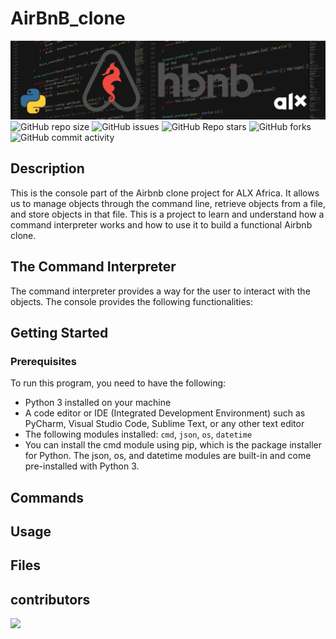# AirBnB_clone
![banner](img/alx-airbnb-clone-banner.png)
![GitHub repo size](https://img.shields.io/github/repo-size/MelakuDemeke/AirBnB_clone)
![GitHub issues](https://img.shields.io/github/issues/MelakuDemeke/AirBnB_clone)
![GitHub Repo stars](https://img.shields.io/github/stars/MelakuDemeke/AirBnB_clone?logo=github&style=flat)
![GitHub forks](https://img.shields.io/github/forks/MelakuDemeke/AirBnB_clone?logo=github&style=falt)
![GitHub commit activity](https://img.shields.io/github/commit-activity/m/MelakuDemeke/AirBnB_clone?logo=github)

## Description
This is the console part of the Airbnb clone project for ALX Africa. It allows us to manage objects through the command line, retrieve objects from a file, and store objects in that file. This is a project to learn and understand how a command interpreter works and how to use it to build a functional Airbnb clone.

## The Command Interpreter
The command interpreter provides a way for the user to interact with the objects. The console provides the following functionalities:

## Getting Started
### Prerequisites
To run this program, you need to have the following:

- Python 3 installed on your machine
- A code editor or IDE (Integrated Development Environment) such as PyCharm, Visual Studio Code, Sublime Text, or any other text editor
- The following modules installed: `cmd`, `json`, `os`, `datetime`
- You can install the cmd module using pip, which is the package installer for Python. The json, os, and datetime modules are built-in and come pre-installed with Python 3.
## Commands

## Usage

## Files

## contributors
<a href="https://github.com/MelakuDemeke/AirBnB_clone/graphs/contributors">
  <img src="https://contrib.rocks/image?repo=MelakuDemeke/AirBnB_clone" />
</a>
